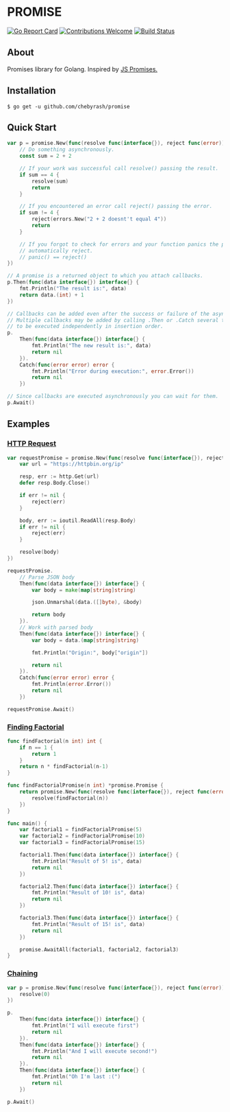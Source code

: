 # PROMISE
[![Go Report Card](https://goreportcard.com/badge/github.com/chebyrash/promise)](https://goreportcard.com/report/github.com/chebyrash/promise)
[![Contributions Welcome](https://img.shields.io/badge/contributions-welcome-brightgreen.svg?style=flat)](https://github.com/chebyrash/promise)
[![Build Status](https://travis-ci.org/chebyrash/promise.svg?branch=master)](https://travis-ci.org/chebyrash/promise)

## About
Promises library for Golang. Inspired by [JS Promises.](https://developer.mozilla.org/en-US/docs/Web/JavaScript/Reference/Global_Objects/Promise)

## Installation

    $ go get -u github.com/chebyrash/promise

## Quick Start
```go
var p = promise.New(func(resolve func(interface{}), reject func(error)) {
    // Do something asynchronously.
    const sum = 2 + 2

    // If your work was successful call resolve() passing the result.
    if sum == 4 {
        resolve(sum)
        return
    }

    // If you encountered an error call reject() passing the error.
    if sum != 4 {
        reject(errors.New("2 + 2 doesnt't equal 4"))
        return
    }

    // If you forgot to check for errors and your function panics the promise will
    // automatically reject.
    // panic() == reject()
})

// A promise is a returned object to which you attach callbacks.
p.Then(func(data interface{}) interface{} {
    fmt.Println("The result is:", data)
    return data.(int) + 1
})

// Callbacks can be added even after the success or failure of the asynchronous operation.
// Multiple callbacks may be added by calling .Then or .Catch several times,
// to be executed independently in insertion order.
p.
    Then(func(data interface{}) interface{} {
        fmt.Println("The new result is:", data)
        return nil
    }).
    Catch(func(error error) error {
        fmt.Println("Error during execution:", error.Error())
        return nil
    })

// Since callbacks are executed asynchronously you can wait for them.
p.Await()
```

## Examples

### [HTTP Request](https://github.com/Chebyrash/promise/blob/master/examples/http_request/main.go)
```go
var requestPromise = promise.New(func(resolve func(interface{}), reject func(error)) {
    var url = "https://httpbin.org/ip"

    resp, err := http.Get(url)
    defer resp.Body.Close()

    if err != nil {
        reject(err)
    }

    body, err := ioutil.ReadAll(resp.Body)
    if err != nil {
        reject(err)
    }

    resolve(body)
})

requestPromise.
    // Parse JSON body
    Then(func(data interface{}) interface{} {
        var body = make(map[string]string)

        json.Unmarshal(data.([]byte), &body)

        return body
    }).
    // Work with parsed body
    Then(func(data interface{}) interface{} {
        var body = data.(map[string]string)

        fmt.Println("Origin:", body["origin"])

        return nil
    }).
    Catch(func(error error) error {
        fmt.Println(error.Error())
        return nil
    })

requestPromise.Await()
```

### [Finding Factorial](https://github.com/Chebyrash/promise/blob/master/examples/factorial/main.go)

```go
func findFactorial(n int) int {
	if n == 1 {
		return 1
	}
	return n * findFactorial(n-1)
}

func findFactorialPromise(n int) *promise.Promise {
	return promise.New(func(resolve func(interface{}), reject func(error)) {
		resolve(findFactorial(n))
	})
}

func main() {
	var factorial1 = findFactorialPromise(5)
	var factorial2 = findFactorialPromise(10)
	var factorial3 = findFactorialPromise(15)

	factorial1.Then(func(data interface{}) interface{} {
		fmt.Println("Result of 5! is", data)
		return nil
	})

	factorial2.Then(func(data interface{}) interface{} {
		fmt.Println("Result of 10! is", data)
		return nil
	})

	factorial3.Then(func(data interface{}) interface{} {
		fmt.Println("Result of 15! is", data)
		return nil
	})

	promise.AwaitAll(factorial1, factorial2, factorial3)
}
```

### [Chaining](https://github.com/Chebyrash/promise/blob/master/examples/http_request/main.go)
```go
var p = promise.New(func(resolve func(interface{}), reject func(error)) {
    resolve(0)
})

p.
    Then(func(data interface{}) interface{} {
        fmt.Println("I will execute first")
        return nil
    }).
    Then(func(data interface{}) interface{} {
        fmt.Println("And I will execute second!")
        return nil
    }).
    Then(func(data interface{}) interface{} {
        fmt.Println("Oh I'm last :(")
        return nil
    })

p.Await()
```
